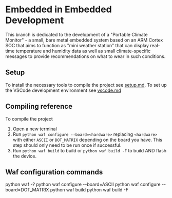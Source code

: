 # Embedded in Embedded Development

This branch is dedicated to the development of a "Portable Climate Monitor" - a small, bare metal embedded system based on an ARM Cortex SOC that aims to function as "mini weather station" that can display real-time temperature and humidity data as well as small climate-specific messages to provide recommendations on what to wear in such conditions.

## Setup

To install the necessary tools to compile the project see [setup.md](docs/setup.md).
To set up the VSCode development environment see [vscode.md](docs/vscode.md)

## Compiling reference

To compile the project

1. Open a new terminal
2. Run `python waf configure --board=<hardware>` replacing `<hardware>` with either `ASCII` or `DOT_MATRIX` depending on the board you have. This step should only need to be run once if successful.
3. Run `python waf build` to build or `python waf build -F` to build AND flash the device.

## Waf configuration commands
python waf -?
python waf configure --board=ASCII
python waf configure --board=DOT_MATRIX
python waf build
python waf build -F
